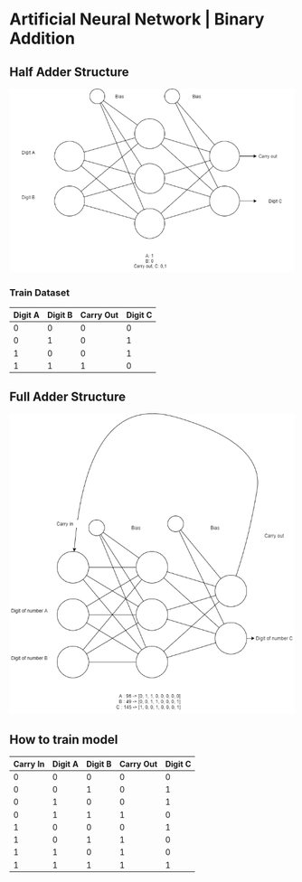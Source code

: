 # Artificial Neural Network | Binary Addition

## Half Adder Structure 

![Half-Adder](images/half-adder.png)

### Train Dataset
|Digit A|Digit B|Carry Out|Digit C|
|-|-|-|-|
|0|0|0|0|
|0|1|0|1|
|1|0|0|1|
|1|1|1|0|  

## Full Adder Structure

![Full-Adder](images/full-adder.png)

## How to train model
|Carry In|Digit A|Digit B|Carry Out|Digit C|
|-|-|-|-|-|
|0|0|0|0|0|
|0|0|1|0|1|
|0|1|0|0|1|
|0|1|1|1|0|
|1|0|0|0|1|
|1|0|1|1|0|
|1|1|0|1|0|
|1|1|1|1|1|

